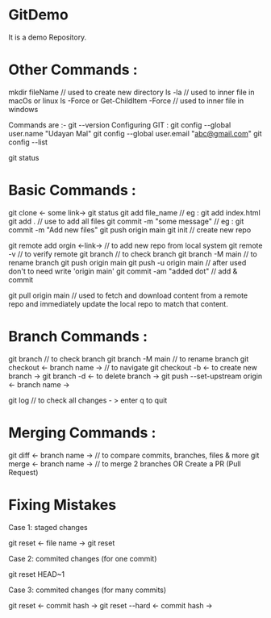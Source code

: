 # GitDemo
It is a demo Repository.
# Other Commands :
mkdir fileName // used to create new directory
ls -la // used to inner file in macOs or linux
ls -Force  or Get-ChildItem -Force //  used to inner file in windows

Commands are :-
git --version
Configuring GIT :
git config --global user.name "Udayan Mal"
git config --global user.email "abc@gmail.com"
git config --list

git status

# Basic Commands :
git clone <- some link->
git status
git add file_name  // eg : git add index.html
git add . // use to add all files
git commit -m "some message" // eg : git commit -m "Add new files"
git push origin main
git init // create new repo

git remote add orgin <-link-> // to add new repo from local system
git remote -v // to verify remote
git branch  // to check branch
git branch -M main // to rename branch
git push origin main
git push -u origin main // after used don't to need write 'origin main'
git commit -am "added dot"  // add & commit

git pull origin main // used to fetch and download content from a remote repo and immediately update the local repo to match that content.

# Branch Commands :
git branch // to check branch
git branch -M main  // to rename branch
git checkout <- branch name ->  // to navigate
git checkout -b <- to create new branch ->
git branch -d <- to delete branch ->
git push --set-upstream origin <- branch name ->

git log // to check all changes  - > enter q to quit

# Merging Commands :
git diff <- branch name -> // to compare commits, branches, files & more
git merge <- branch name -> // to merge 2 branches
        OR
Create a PR (Pull Request)

# Fixing Mistakes

Case 1: staged changes

git reset <- file name ->
git reset

Case 2: commited changes (for one commit)

git reset HEAD~1

Case 3: commited changes (for many commits)

git reset <- commit hash ->
git reset --hard <- commit hash ->
